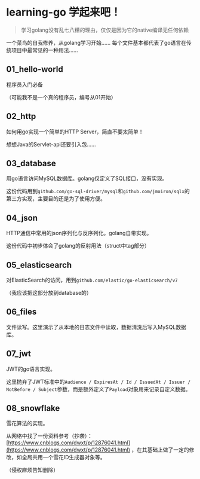 # learning-go 学起来吧！

> 学习golang没有乱七八糟的理由，仅仅是因为它的native编译无任何依赖

一个菜鸟的自我修养，从golang学习开始……
每个文件基本都代表了go语言在传统项目中最常见的一种用法……



## 01_hello-world

程序员入门必备

（可能我不是一个真的程序员，编号从01开始）



## 02_http

如何用go实现一个简单的HTTP Server，简直不要太简单！

想想Java的Servlet-api还要引入包……



## 03_database

用go语言访问MySQL数据库。golang仅定义了SQL接口，没有实现。

这份代码用到`github.com/go-sql-driver/mysql`和`github.com/jmoiron/sqlx`的第三方实现，主要目的还是为了使用方便。



## 04_json

HTTP通信中常用的json序列化与反序列化。golang自带实现。

这份代码中初步体会了golang的反射用法（struct中tag部分）



## 05_elasticsearch

对ElasticSearch的访问，用到`github.com/elastic/go-elasticsearch/v7`

（我应该把这部分放到database的）



## 06_files

文件读写。这里演示了从本地的日志文件中读取，数据清洗后写入MySQL数据库。



## 07_jwt

JWT的go语言实现。

这里抛弃了JWT标准中的`Audience / ExpiresAt / Id / IssuedAt / Issuer / NotBefore / Subject`参数，而是额外定义了`Payload`对象用来记录自定义数据。



## 08_snowflake

雪花算法的实现。

从网络中找了一份资料参考（抄袭）：[https://www.cnblogs.com/dwxt/p/12876041.html](https://www.cnblogs.com/dwxt/p/12876041.html) ，在其基础上做了一定的修改，如全局共用一个雪花ID生成器对象等。

（侵权麻烦告知删除）